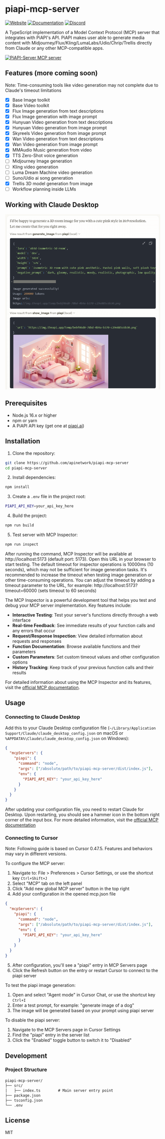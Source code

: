 # piapi-mcp-server
[![Website](https://img.shields.io/badge/Website-piapi.ai-blue?style=flat-square&logo=internet-explorer)](https://piapi.ai)
[![Documentation](https://img.shields.io/badge/Documentation-docs-green?style=flat-square&logo=bookstack)](https://piapi.ai/docs)
[![Discord](https://img.shields.io/badge/Discord-Join%20chat-7289da?style=flat-square&logo=discord)](https://discord.gg/qRRvcGa7Wb)

A TypeScript implementation of a Model Context Protocol (MCP) server that integrates with PiAPI's API. PiAPI makes user able to generate media content with Midjourney/Flux/Kling/LumaLabs/Udio/Chrip/Trellis directly from Claude or any other MCP-compatible apps.

<a href="https://glama.ai/mcp/servers/ywvke8xruo"><img width="380" height="200" src="https://glama.ai/mcp/servers/ywvke8xruo/badge" alt="PiAPI-Server MCP server" /></a>

## Features (more coming soon)

Note: Time-consuming tools like video generation may not complete due to Claude's timeout limitations

- [x] Base Image toolkit
- [x] Base Video toolkit
- [x] Flux Image generation from text descriptions
- [x] Flux Image generation with image prompt
- [x] Hunyuan Video generation from text descriptions
- [x] Hunyuan Video generation from image prompt
- [x] Skyreels Video generation from image prompt
- [x] Wan Video generation from text descriptions
- [x] Wan Video generation from image prompt
- [x] MMAudio Music generation from video
- [x] TTS Zero-Shot voice generation
- [ ] Midjourney Image generation
- [ ] Kling video generation
- [ ] Luma Dream Machine video generation
- [ ] Suno/Udio ai song generation
- [x] Trellis 3D model generation from image
- [ ] Workflow planning inside LLMs

## Working with Claude Desktop
![image](./assets/Claude-desktop.png)


## Prerequisites

- Node.js 16.x or higher
- npm or yarn
- A PiAPI API key (get one at [piapi.ai](https://piapi.ai/workspace/key))

## Installation

1. Clone the repository:
```bash
git clone https://github.com/apinetwork/piapi-mcp-server
cd piapi-mcp-server
```

2. Install dependencies:
```bash
npm install
```

3. Create a `.env` file in the project root:
```bash
PIAPI_API_KEY=your_api_key_here
```

4. Build the project:
```bash
npm run build
```

5. Test server with MCP Inspector:
```bash
npm run inspect
```

After running the command, MCP Inspector will be available at http://localhost:5173 (default port: 5173). Open this URL in your browser to start testing. The default timeout for inspector operations is 10000ms (10 seconds), which may not be sufficient for image generation tasks. It's recommended to increase the timeout when testing image generation or other time-consuming operations. You can adjust the timeout by adding a timeout parameter to the URL, for example: http://localhost:5173?timeout=60000 (sets timeout to 60 seconds)

The MCP Inspector is a powerful development tool that helps you test and debug your MCP server implementation. Key features include:

- **Interactive Testing**: Test your server's functions directly through a web interface
- **Real-time Feedback**: See immediate results of your function calls and any errors that occur
- **Request/Response Inspection**: View detailed information about requests and responses
- **Function Documentation**: Browse available functions and their parameters
- **Custom Parameters**: Set custom timeout values and other configuration options
- **History Tracking**: Keep track of your previous function calls and their results

For detailed information about using the MCP Inspector and its features, visit the [official MCP documentation](https://modelcontextprotocol.io/docs/tools/inspector).


## Usage

### Connecting to Claude Desktop

Add this to your Claude Desktop configuration file (`~/Library/Application Support/Claude/claude_desktop_config.json` on macOS or `%APPDATA%\Claude\claude_desktop_config.json` on Windows):

```json
{
  "mcpServers": {
    "piapi": {
      "command": "node",
      "args": ["/absolute/path/to/piapi-mcp-server/dist/index.js"],
      "env": {
        "PIAPI_API_KEY": "your_api_key_here"
      }
    }
  }
}
```

After updating your configuration file, you need to restart Claude for Desktop. Upon restarting, you should see a hammer icon in the bottom right corner of the input box.
For more detailed information, visit the [official MCP documentation](https://modelcontextprotocol.io/quickstart/user)

### Connecting to Cursor

Note: Following guide is based on Cursor 0.47.5. Features and behaviors may vary in different versions.

To configure the MCP server:

1. Navigate to: File > Preferences > Cursor Settings, or use the shortcut key `Ctrl+Shift+J`
2. Select "MCP" tab on the left panel
3. Click "Add new global MCP server" button in the top right
4. Add your configuration in the opened mcp.json file

```json
{
  "mcpServers": {
    "piapi": {
      "command": "node",
      "args": ["/absolute/path/to/piapi-mcp-server/dist/index.js"],
      "env": {
        "PIAPI_API_KEY": "your_api_key_here"
      }
    }
  }
}
```

5. After configuration, you'll see a "piapi" entry in MCP Servers page
6. Click the Refresh button on the entry or restart Cursor to connect to the piapi server

To test the piapi image generation:

1. Open and select "Agent mode" in Cursor Chat, or use the shortcut key `Ctrl+I`
2. Enter a test prompt, for example: "generate image of a dog"
3. The image will be generated based on your prompt using piapi server

To disable the piapi server:

1. Navigate to the MCP Servers page in Cursor Settings
2. Find the "piapi" entry in the server list
3. Click the "Enabled" toggle button to switch it to "Disabled"


## Development

### Project Structure
```
piapi-mcp-server/
├── src/
│   ├── index.ts        # Main server entry point
├── package.json
├── tsconfig.json
└── .env
```


## License

MIT
